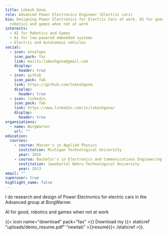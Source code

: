 ```yaml
---
title: Lokesh Gona
role: Advanced Power Electronics Engineer (Electric cars)
bio: Designing Power Electronics for Electric Cars at work. AI for good,
  robotics and games when not at work
interests:
  - AI for Robotics and Games
  - Ai for low-powered embedded systems
  - Electric and Autonomous vehicles
social:
  - icon: envelope
    icon_pack: fas
    link: mailto:lokeshgona@gmail.com
    display:
      header: true
  - icon: github
    icon_pack: fab
    link: https://github.com/lokeshgona
    display:
      header: true
  - icon: linkedin
    icon_pack: fab
    link: https://www.linkedin.com/in/lokeshgona/
    display:
      header: true
organizations:
  - name: BorgWarner
    url: ""
education:
  courses:
    - course: Master's in Applied Physics
      institution: Michigan Technological University
      year: 2016
    - course: Bachelor's in Electronics and Communications Engineering
      institution: Jawaharlal Nehru Technological University
      year: 2013
email: ""
superuser: true
highlight_name: false
---
```

I do research and design of Power Electronics for electric cars in the Advanced group at BorgWarner.

AI for good, robotics and games when not at work



{{< icon name="download" pack="fas" >}} Download my {{< staticref "uploads/demo_resume.pdf" "newtab" >}}resumé{{< /staticref >}}.
